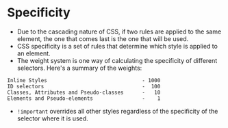 # Specificity

-   Due to the cascading nature of CSS, if two rules are applied to the same element, the one that comes last is the one that will be used.
-   CSS specificity is a set of rules that determine which style is applied to an element.
-   The weight system is one way of calculating the specificity of different selectors. Here's a summary of the weights:

```
Inline Styles                               - 1000
ID selectors                                -  100
Classes, Attributes and Pseudo-classes      -   10
Elements and Pseudo-elements                -    1 
```

-   `!important` overrides all other styles regardless of the specificity of the selector where it is used.